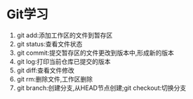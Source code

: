 # Git学习
1. git add:添加工作区的文件到暂存区
2. git status:查看文件状态
3. git commit:提交暂存区的文件更改到版本中,形成新的版本
4. git log:打印当前仓库已提交的版本
5. git diff:查看文件修改
6. git rm:删除文件,工作区删除
7. git branch:创建分支,从HEAD节点创建;git checkout:切换分支

